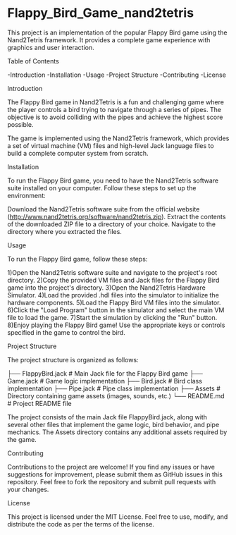 # Flappy_Bird_Game_nand2tetris

This project is an implementation of the popular Flappy Bird game using the Nand2Tetris framework. 
It provides a complete game experience with graphics and user interaction.

 Table of Contents
 
  -Introduction
  -Installation
  -Usage
  -Project Structure
  -Contributing
  -License


 Introduction
 
The Flappy Bird game in Nand2Tetris is a fun and challenging game where the player controls a bird trying to navigate through a series of pipes.
The objective is to avoid colliding with the pipes and achieve the highest score possible.

The game is implemented using the Nand2Tetris framework, which provides a set of virtual machine (VM) files and high-level Jack language files
to build a complete computer system from scratch.



Installation

To run the Flappy Bird game, you need to have the Nand2Tetris software suite installed on your computer. Follow these steps to set up the environment:

Download the Nand2Tetris software suite from the official website (http://www.nand2tetris.org/software/nand2tetris.zip).
Extract the contents of the downloaded ZIP file to a directory of your choice.
Navigate to the directory where you extracted the files.


Usage

To run the Flappy Bird game, follow these steps:

 1)Open the Nand2Tetris software suite and navigate to the project's root directory.
 2)Copy the provided VM files and Jack files for the Flappy Bird game into the project's directory.
 3)Open the Nand2Tetris Hardware Simulator.
 4)Load the provided .hdl files into the simulator to initialize the hardware components.
 5)Load the Flappy Bird VM files into the simulator.
 6)Click the "Load Program" button in the simulator and select the main VM file to load the game.
 7)Start the simulation by clicking the "Run" button.
 8)Enjoy playing the Flappy Bird game! Use the appropriate keys or controls specified in the game to control the bird.


Project Structure

The project structure is organized as follows:


 ├── FlappyBird.jack       # Main Jack file for the Flappy Bird game
 ├── Game.jack             # Game logic implementation
 ├── Bird.jack             # Bird class implementation
 ├── Pipe.jack             # Pipe class implementation
 ├── Assets                # Directory containing game assets (images, sounds, etc.)
 └── README.md             # Project README file

The project consists of the main Jack file FlappyBird.jack, along with several other files that implement the game logic, bird behavior, and pipe mechanics. 
The Assets directory contains any additional assets required by the game.



Contributing

Contributions to the project are welcome! If you find any issues or have suggestions for improvement, please submit them as GitHub issues in this repository.
Feel free to fork the repository and submit pull requests with your changes.


License

This project is licensed under the MIT License. Feel free to use, modify, and distribute the code as per the terms of the license.
